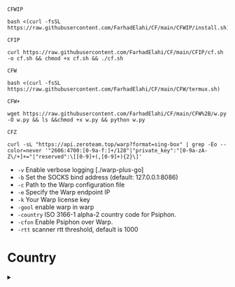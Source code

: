 `CFWIP`
```
bash <(curl -fsSL https://raw.githubusercontent.com/FarhadElahi/CF/main/CFWIP/install.sh)
```
`CFIP`
```
curl https://raw.githubusercontent.com/FarhadElahi/CF/main/CFIP/cf.sh -o cf.sh && chmod +x cf.sh && ./cf.sh
```
`CFW`
```
bash <(curl -fsSL https://raw.githubusercontent.com/FarhadElahi/CF/main/CFW/termux.sh)
```
`CFW+`
```
wget https://raw.githubusercontent.com/FarhadElahi/CF/main/CFW%2B/w.py -O w.py && ls &&chmod +x w.py && python w.py
```
`CFZ`
```
curl -sL "https://api.zeroteam.top/warp?format=sing-box" | grep -Eo --color=never '"2606:4700:[0-9a-f:]+/128"|"private_key":"[0-9a-zA-Z\/+]+="|"reserved":\[[0-9]+(,[0-9]+){2}\]'
```
- `-v` Enable verbose logging [./warp-plus-go]
- `-b` Set the SOCKS bind address (default: 127.0.0.1:8086)
- `-c` Path to the Warp configuration file
- `-e` Specify the Warp endpoint IP
- `-k` Your Warp license key
- `-gool` enable warp in warp 
- `-country` ISO 3166-1 alpha-2 country code for Psiphon.
- `-cfon` Enable Psiphon over Warp.
- `-rtt` scanner rtt threshold, default is 1000

# Country
 <details>
  <summary></summary>

# 🇦🇹 Austria
```
m -cfon -country AT
```
# 🇧🇪 Belgium
```
m -cfon -country BE
```
# 🇧🇬 Bulgaria
```
m -cfon -country BG
```
# 🇧🇷 Brazil
```
m -cfon -country BR
```
# 🇨🇦 Canada
```
m -cfon -country CA
```
## 🇨🇭 Switzerland
```
m -cfon -country CH
```
## 🇨🇿 Czech Republic
```
m -cfon -country CZ
```
## 🇩🇪 Germany
```
m -cfon -country DE
```
## 🇩🇰 Denmark
```
m -cfon -country DK
```
## 🇪🇪 Estonia
```
m -cfon -country EE
```
## 🇪🇸 Spain
```
warp -cfon -country ES
```
## 🇫🇮 Finland
```
warp -cfon -country FI
```
## 🇫🇷 France
```
warp -cfon -country FR
```
## 🇭🇺 Hungary
```
warp -cfon -country HU
```
## 🇮🇪 Ireland
```
warp -cfon -country IE
```
## 🇮🇳 India
```
warp -cfon -country IN
```
## 🇮🇹 Italy
```
warp -cfon -country IT
```
## 🇯🇵 Japan
```
warp -cfon -country JP
```
## 🇱🇻 Latvia
```
warp -cfon -country LV
```
## 🇳🇱 Netherlands
```
warp -cfon -country NL
```
## 🇳🇴 Norway
```
warp -cfon -country NO
```
## 🇵🇱 Poland
```
warp -cfon -country PL
```
## 🇷🇴 Romania
```
warp -cfon -country RO
```
## 🇷🇸 Serbia
```
warp -cfon -country RS
```
## 🇸🇪 Sweden
```
warp -cfon -country SE
```
## 🇸🇬 Singapore
```
warp -cfon -country SG
```
___
## `🇸🇰 Slovakia`
```
warp -cfon -country SK
```
___
## 🇺🇦 Ukraine
```
warp -cfon -country UA
```
___
## 🇬🇧 `United Kingdom`
```
warp -cfon -country GB
```
___ 
## `🇺🇲 United States`
```
___
warp -cfon -country US
```
